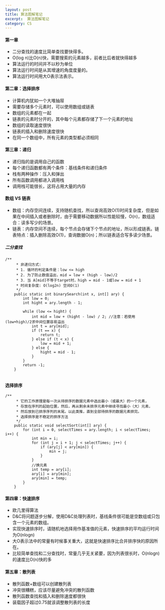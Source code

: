 ```yaml
---
layout: post
title: 算法图解笔记
excerpt:  算法图解笔记
category: CS
---
```


#### 第一章
- 二分查找的速度比简单查找要快得多。
- O(log n)比O(n)快，需要搜索的元素越多，前者比后者就快得越多
- 算法运行的时间并不以秒为单位
- 算法运行时间是从其增速的角度度量的。
- 算法运行时间用大O表示法表示。

#### 第二章：选择排序
- 计算机内犹如一个大堆抽屉
- 需要存储多个元素时，可以使用数组或链表
- 数组的元素都在一起
- 链表的元素时分开的，其中每个元素都存储了下一个元素的地址
- 数组的读取速度很快
- 链表的插入和删除速度很快
- 在同一个数组中，所有元素的类型都必须相同

#### 第三章：递归
- 递归指的是调用自己的函数
- 每个递归函数都有两个条件：基线条件和递归条件
- 栈有两种操作：压入和弹出
- 所有函数调用都进入调用栈
- 调用栈可能很长，这将占用大量的内存

#### 数组 VS 链表
- 数组：内存空间连续，支持随机查找，所以查询高效O(1)时间复杂度，但是如果在中间插入或者删除时，由于需要移动数据所以性能较慢，O(n)，数组适合：读多写少的场景。
- 链表：内存空间不连续，每个节点会存储下个节点的地址，所以形成链表。链表特点：插入删除高效O(1)，查询数据O(n)；所以链表适合写多读少场景。

##### 二分查找

```java_holder_method_tree
/**
     * 非递归方式:
     * 1. 循环的判定条件是：low <= high
     * 2. 为了防止数值溢出，mid = low + (high - low)/2
     * 3. 当 A[mid]不等于target时，high = mid - 1或low = mid + 1
     * 时间复杂度: O(log2n) 空间O(1)
     */
    public static int binarySearch(int x, int[] ary) {
        int low = 0;
        int hight = ary.length - 1;

        while (low <= hight) {
            int mid = low + (hight - low) / 2; //注意：若使用(low+high)/2求中间位置容易溢出
            int t = ary[mid];
            if (t == x) {
                return t;
            } else if (t < x) {
                low = mid + 1;
            } else {
                hight = mid - 1;
            }
        }
        return -1;
    }  
       
```

#### 选择排序

```.java_holder_method_tree
/** 
     * 它的工作原理是每一次从待排序的数据元素中选出最小（或最大）的一个元素，
     * 存放在序列的起始位置，然后，再从剩余未排序元素中继续寻找最小（大）元素，
     * 然后放到已排序序列的末尾。以此类推，直到全部待排序的数据元素排完。
     * 选择排序是不稳定的排序方法
     */
    public static void selectSort(int[] ary) {
        for (int i = 0, selectTimes = ary.length; i < selectTimes; i++) {
            int min = i;
            for (int j = i + 1; j < selectTimes; j++) {
                if (ary[j] < ary[min]) {
                    min = j;
                }
            }
            //换元素
            int temp = ary[i];
            ary[i] = ary[min];
            ary[min] = temp;
        }
    }
```

#### 第四章：快速排序
- 欧几里得算法
- D&C将问题逐步分解，使用D&C处理列表时，基线条件很可能是空数组或只包含一个元素的数组。
- 实现快速排序时，请随机地选择用作基准值的元素，快速排序的平均运行时间为O(nlogn)
- 大O表示法中的常量有时候事关重大，这就是快速排序比合并排序快的原因所在。
- 比较简单查找和二分查找时，常量几乎无关紧要，因为列表很长时，O(nlogn)的速度比O(n)快的多

#### 第五章：散列表
- 散列函数+数组可以创建散列表
- 冲突很糟糕，应该尽量避免冲突的散列函数
- 散列函数查找和插入和删除速度都很快
- 装载因子超过0.75就该调整散列表的长度